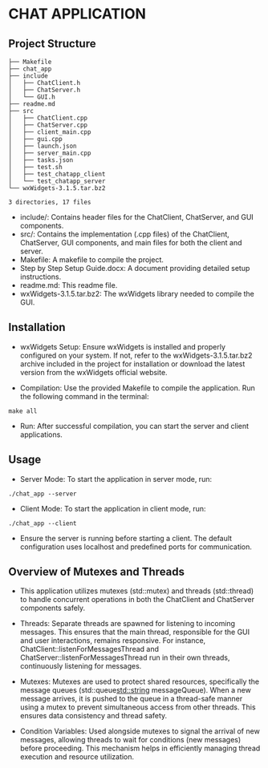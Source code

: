 
# CHAT APPLICATION 


## Project Structure 

```
├── Makefile
├── chat_app
├── include
│   ├── ChatClient.h
│   ├── ChatServer.h
│   └── GUI.h
├── readme.md
├── src
│   ├── ChatClient.cpp
│   ├── ChatServer.cpp
│   ├── client_main.cpp
│   ├── gui.cpp
│   ├── launch.json
│   ├── server_main.cpp
│   ├── tasks.json
│   ├── test.sh
│   ├── test_chatapp_client
│   └── test_chatapp_server
└── wxWidgets-3.1.5.tar.bz2

3 directories, 17 files
```


- include/: Contains header files for the ChatClient, ChatServer, and GUI components.
- src/: Contains the implementation (.cpp files) of the ChatClient, ChatServer, GUI components, and main files for both the client and server.
- Makefile: A makefile to compile the project.
- Step by Step Setup Guide.docx: A document providing detailed setup instructions.
- readme.md: This readme file.
- wxWidgets-3.1.5.tar.bz2: The wxWidgets library needed to compile the GUI.

## Installation
- wxWidgets Setup: Ensure wxWidgets is installed and properly configured on your system. If not, refer to the wxWidgets-3.1.5.tar.bz2 archive included in the project for installation or download the latest version from the wxWidgets official website.

- Compilation: Use the provided Makefile to compile the application. Run the following command in the terminal:


```
make all
```
- Run: After successful compilation, you can start the server and client applications.

## Usage
- Server Mode: To start the application in server mode, run:

```
./chat_app --server
```
- Client Mode: To start the application in client mode, run:


```
./chat_app --client
```
- Ensure the server is running before starting a client. The default configuration uses localhost and predefined ports for communication.


## Overview of Mutexes and Threads
- This application utilizes mutexes (std::mutex) and threads (std::thread) to handle concurrent operations in both the ChatClient and ChatServer components safely.

- Threads: Separate threads are spawned for listening to incoming messages. This ensures that the main thread, responsible for the GUI and user interactions, remains responsive. For instance, ChatClient::listenForMessagesThread and ChatServer::listenForMessagesThread run in their own threads, continuously listening for messages.

- Mutexes: Mutexes are used to protect shared resources, specifically the message queues (std::queue<std::string> messageQueue). When a new message arrives, it is pushed to the queue in a thread-safe manner using a mutex to prevent simultaneous access from other threads. This ensures data consistency and thread safety.

- Condition Variables: Used alongside mutexes to signal the arrival of new messages, allowing threads to wait for conditions (new messages) before proceeding. This mechanism helps in efficiently managing thread execution and resource utilization.

